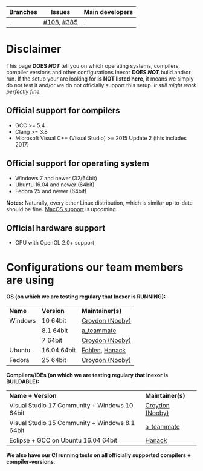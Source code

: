 Branches | Issues | Main developers
-------- | ------ | ---
.        | [#108](/inexorgame/code/issues/108), [#385](/inexorgame/code/issues/385) | .


# Disclaimer
This page **DOES _NOT_** tell you on which operating systems, compilers, compiler versions and other configurations Inexor **DOES _NOT_** build and/or run. If the setup your are looking for **is NOT listed here**, it means we simply do not test it and/or we do not officially support this setup. _It still might work perfectly fine._


## Official support for compilers
 * GCC >= 5.4
 * Clang >= 3.8
 * Microsoft Visual C++ (Visual Studio) >= 2015 Update 2 (this includes 2017)


## Official support for operating system 
 * Windows 7 and newer (32/64bit)
 * Ubuntu 16.04 and newer (64bit)
 * Fedora 25 and newer (64bit)


**Notes:** Naturally, every other Linux distribution, which is similar up-to-date should be fine. [MacOS support](https://github.com/inexorgame/code/issues/385) is upcoming. 


## Official hardware support
 * GPU with OpenGL 2.0+ support
 


# Configurations our team members are using
<b>OS (on which we are testing regulary that Inexor is RUNNING):</b>
<table>
<tr><td><b>Name</b></td><td><b>Version</b></td><td><b>Maintainer(s)</b></td></tr>
<tr><td>Windows </td><td>10 64bit</td><td> <a href="https://github.com/Croydon">Croydon (Nooby)</a> </td></tr>
<tr><td></td><td>8.1 64bit</td><td> <a href="https://github.com/a-teammate">a_teammate</a> </td></tr>
<tr><td></td><td>7 64bit</td><td> <a href="https://github.com/Croydon">Croydon (Nooby)</a> </td></tr>
<tr><td>Ubuntu </td><td>16.04 64bit</td><td> <a href="https://github.com/Fohlen">Fohlen</a>, <a href="http://github.com/aschaeffer">Hanack</a> </td> </td></tr>
<tr><td>Fedora </td><td>25 64bit</td><td> <a href="https://github.com/Croydon">Croydon (Nooby)</a> </td></tr>
</table>

<b>Compilers/IDEs (on which we are testing regulary that Inexor is BUILDABLE):</b>

<table>
<tr><td><b>Name + Version</b></td><td><b>Maintainer(s)</b></td></tr>
<tr><td>Visual Studio 17 Community + Windows 10 64bit</td><td><a href="https://github.com/Croydon">Croydon (Nooby)</a></td></tr>
<tr><td>Visual Studio 15 Community + Windows 8.1 64bit</td><td><a href="https://github.com/a-teammate">a_teammate</a></td></tr>
<tr><td>Eclipse + GCC on Ubuntu 16.04 64bit</td><td><a href="https://github.com/aschaeffer">Hanack</a></td></tr>
</table>

<b>We also have our CI running tests on all officially supported compilers + compiler-versions</b>.




